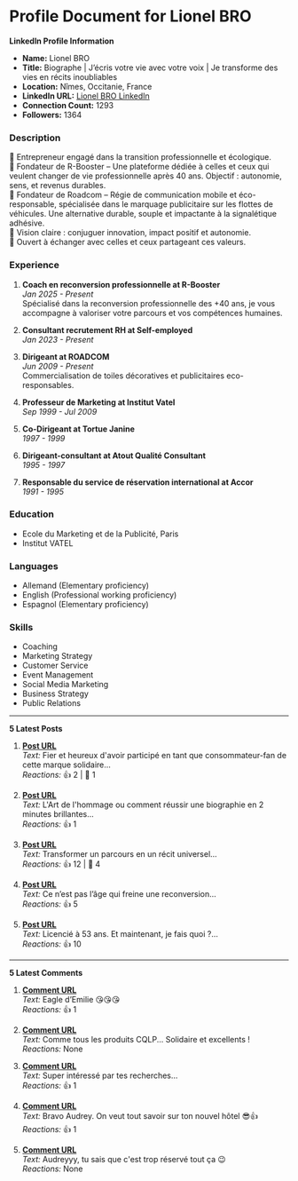 # Profile Document for Lionel BRO

**LinkedIn Profile Information**
- **Name:** Lionel BRO
- **Title:** Biographe | J’écris votre vie avec votre voix | Je transforme des vies en récits inoubliables
- **Location:** Nîmes, Occitanie, France
- **LinkedIn URL:** [Lionel BRO LinkedIn](https://www.linkedin.com/in/lionel-bro-8b8119b)
- **Connection Count:** 1293
- **Followers:** 1364

### Description
🎯 Entrepreneur engagé dans la transition professionnelle et écologique.  
🔹 Fondateur de R-Booster – Une plateforme dédiée à celles et ceux qui veulent changer de vie professionnelle après 40 ans. Objectif : autonomie, sens, et revenus durables.  
🔹 Fondateur de Roadcom – Régie de communication mobile et éco-responsable, spécialisée dans le marquage publicitaire sur les flottes de véhicules. Une alternative durable, souple et impactante à la signalétique adhésive.  
🚀 Vision claire : conjuguer innovation, impact positif et autonomie.  
💬 Ouvert à échanger avec celles et ceux partageant ces valeurs.

### Experience
1. **Coach en reconversion professionnelle at R-Booster**  
   *Jan 2025 - Present*  
   Spécialisé dans la reconversion professionnelle des +40 ans, je vous accompagne à valoriser votre parcours et vos compétences humaines.

2. **Consultant recrutement RH at Self-employed**  
   *Jan 2023 - Present*

3. **Dirigeant at ROADCOM**  
   *Jun 2009 - Present*  
   Commercialisation de toiles décoratives et publicitaires eco-responsables.

4. **Professeur de Marketing at Institut Vatel**  
   *Sep 1999 - Jul 2009*

5. **Co-Dirigeant at Tortue Janine**  
   *1997 - 1999*

6. **Dirigeant-consultant at Atout Qualité Consultant**  
   *1995 - 1997*

7. **Responsable du service de réservation international at Accor**  
   *1991 - 1995*

### Education
- Ecole du Marketing et de la Publicité, Paris
- Institut VATEL

### Languages
- Allemand (Elementary proficiency)
- English (Professional working proficiency)
- Espagnol (Elementary proficiency)

### Skills
- Coaching
- Marketing Strategy
- Customer Service
- Event Management
- Social Media Marketing
- Business Strategy
- Public Relations

---

**5 Latest Posts**
1. **[Post URL](https://www.linkedin.com/feed/update/urn:li:activity:7374537736193548288)**  
   *Text:* Fier et heureux d'avoir participé en tant que consommateur-fan de cette marque solidaire...  
   *Reactions:* 👍 2 | 💬 1

2. **[Post URL](https://www.linkedin.com/feed/update/urn:li:activity:7363566534511788035)**  
   *Text:* L'Art de l'hommage ou comment réussir une biographie en 2 minutes brillantes...  
   *Reactions:* 👍 1

3. **[Post URL](https://www.linkedin.com/feed/update/urn:li:activity:7362507817708052481)**  
   *Text:* Transformer un parcours en un récit universel...  
   *Reactions:* 👍 12 | 🎉 4

4. **[Post URL](https://www.linkedin.com/feed/update/urn:li:activity:7328046209556754432)**  
   *Text:* Ce n’est pas l’âge qui freine une reconversion...  
   *Reactions:* 👍 5

5. **[Post URL](https://www.linkedin.com/feed/update/urn:li:activity:7327635853516697600)**  
   *Text:* Licencié à 53 ans. Et maintenant, je fais quoi ?...  
   *Reactions:* 👍 10

---

**5 Latest Comments**
1. **[Comment URL](https://www.linkedin.com/feed/update/urn:li:activity:7374078457065971714?commentUrn=urn%3Ali%3Acomment%3A%28activity%3A7374078457065971714%2C7374831623164432384%29)**  
   *Text:* Eagle d’Emilie 😘😘😘  
   *Reactions:* 👍 1

2. **[Comment URL](https://www.linkedin.com/feed/update/urn:li:ugcPost:7372214242462146560?commentUrn=urn%3Ali%3Acomment%3A%28ugcPost%3A7372214242462146560%2C7374538027374682113%29)**  
   *Text:* Comme tous les produits CQLP... Solidaire et excellents !  
   *Reactions:* None

3. **[Comment URL](https://www.linkedin.com/feed/update/urn:li:activity:7370004970101972994?commentUrn=urn%3Ali%3Acomment%3A%28activity%3A7370004970101972994%2C7370432923591782400%29)**  
   *Text:* Super intéressé par tes recherches...  
   *Reactions:* 👍 1

4. **[Comment URL](https://www.linkedin.com/feed/update/urn:li:ugcPost:7362932427213680642?commentUrn=urn%3Ali%3Acomment%3A%28ugcPost%3A7362932427213680642%2C7363247096302395393%29)**  
   *Text:* Bravo Audrey. On veut tout savoir sur ton nouvel hôtel 😎👍  
   *Reactions:* 👍 1

5. **[Comment URL](https://www.linkedin.com/feed/update/urn:li:ugcPost:7362932427213680642?commentUrn=urn%3Ali%3Acomment%3A%28ugcPost%3A7362932427213680642%2C7363247096302395393%29)**  
   *Text:* Audreyyy, tu sais que c'est trop réservé tout ça 😉  
   *Reactions:* None